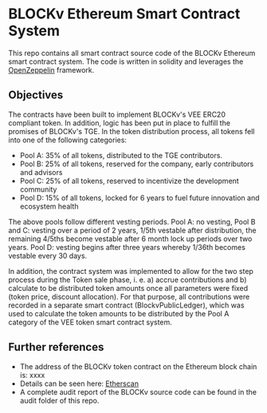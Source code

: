# BLOCKv Ethereum Smart Contract System

This repo contains all smart contract source code of the BLOCKv Ethereum smart contract system. The code is written in solidity and leverages the [OpenZeppelin](https://openzeppelin.org/) framework. 

## Objectives
The contracts have been built to implement BLOCKv's VEE ERC20 compliant token.
In addition, logic has been put in place to fulfill the promises of BLOCKv's TGE.
In the token distribution process, all tokens fell into one of the following categories:

* Pool A: 35% of all tokens, distributed to the TGE contributors.
* Pool B: 25% of all tokens, reserved for the company, early contributors and advisors
* Pool C: 25% of all tokens, reserved to incentivize the development community
* Pool D: 15% of all tokens, locked for 6 years to fuel future innovation and ecosystem health

The above pools follow different vesting periods. 
Pool A: no vesting, Pool B and C: vesting over a period of 2 years, 1/5th vestable after distribution, the remaining 4/5ths become vestable after 6 month lock up periods over two years. Pool D: vesting begins after three years whereby 1/36th becomes vestable every 30 days.

In addition, the contract system was implemented to allow for the two step process during the Token sale phase, i. e. a) accrue contributions and b) calculate to be distributed token amounts once all parameters were fixed (token price, discount allocation). For that purpose, all contributions were recorded in a separate smart contract (BlockvPublicLedger), which was used to calculate the token amounts to be distributed by the Pool A category of the VEE token smart contract system.

## Further references
* The address of the BLOCKv token contract on the Ethereum block chain is: xxxx
* Details can be seen here: [Etherscan](https://etherscan.io/token/VEE)
* A complete audit report of the BLOCKv source code can be found in the audit folder of this repo.
